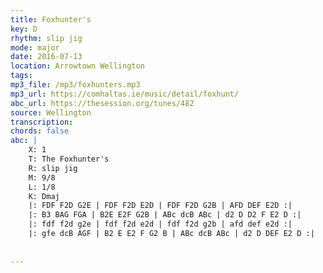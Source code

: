 ```yaml
---
title: Foxhunter's
key: D
rhythm: slip jig
mode: major
date: 2016-07-13
location: Arrowtown Wellington
tags:
mp3_file: /mp3/foxhunters.mp3
mp3_url: https://comhaltas.ie/music/detail/foxhunt/
abc_url: https://thesession.org/tunes/482
source: Wellington
transcription: 
chords: false
abc: |
    X: 1
    T: The Foxhunter's
    R: slip jig
    M: 9/8
    L: 1/8
    K: Dmaj
    |: FDF F2D G2E | FDF F2D E2D | FDF F2D G2B | AFD DEF E2D :|
    |: B3 BAG FGA | B2E E2F G2B | ABc dcB ABc | d2 D D2 F E2 D :|
    |: fdf f2d g2e | fdf f2d e2d | fdf f2d g2b | afd def e2d :|
    |: gfe dcB AGF | B2 E E2 F G2 B | ABc dcB ABc | d2 D DEF E2 D :|
    
    
---
```



